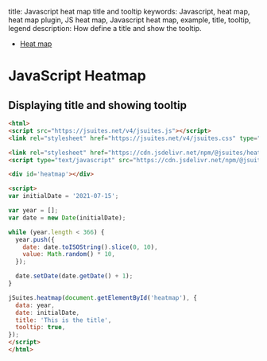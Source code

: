 title: Javascript heat map title and tooltip
keywords: Javascript, heat map, heat map plugin, JS heat map, Javascript heat map, example, title, tooltip, legend
description: How define a title and show the tooltip.

* [Heat map](/docs/v4/heatmap)

JavaScript Heatmap
==================

Displaying title and showing tooltip
--------------------------

```html
<html>
<script src="https://jsuites.net/v4/jsuites.js"></script>
<link rel="stylesheet" href="https://jsuites.net/v4/jsuites.css" type="text/css" />

<link rel="stylesheet" href="https://cdn.jsdelivr.net/npm/@jsuites/heatmap/heatmap.min.css" type="text/css" />
<script type="text/javascript" src="https://cdn.jsdelivr.net/npm/@jsuites/heatmap/heatmap.min.js"></script>

<div id='heatmap'></div>

<script>
var initialDate = '2021-07-15';

var year = [];
var date = new Date(initialDate);

while (year.length < 366) {
  year.push({
    date: date.toISOString().slice(0, 10),
    value: Math.random() * 10,
  });

  date.setDate(date.getDate() + 1);
}

jSuites.heatmap(document.getElementById('heatmap'), {
  data: year,
  date: initialDate,
  title: 'This is the title',
  tooltip: true,
});
</script>
</html>
```

